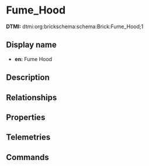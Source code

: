 # Fume_Hood
**DTMI:** dtmi:org:brickschema:schema:Brick:Fume_Hood;1
## Display name
- **en:** Fume Hood
## Description
## Relationships
## Properties
## Telemetries
## Commands
